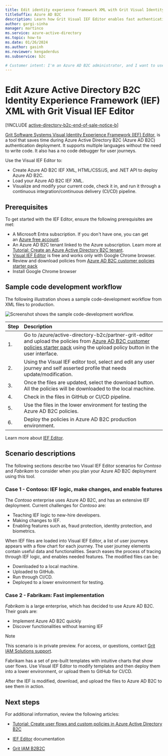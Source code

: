```yaml
---
title: Edit identity experience framework XML with Grit Visual Identity Experience Framework (IEF) Editor
titleSuffix: Azure AD B2C
description: Learn how Grit Visual IEF Editor enables fast authentication deployments in Azure AD B2C
author: gargi-sinha
manager: martinco
ms.service: azure-active-directory
ms.topic: how-to
ms.date: 01/26/2024
ms.author: gasinh
ms.reviewer: kengaderdus
ms.subservice: b2c

# Customer intent: I'm an Azure AD B2C administrator, and I want to use the Visual IEF Editor tool to create, modify, and deploy Azure AD B2C policies, without writing code.
---
```



# Edit Azure Active Directory B2C Identity Experience Framework (IEF) XML with Grit Visual IEF Editor

[!INCLUDE [active-directory-b2c-end-of-sale-notice-b](../../includes/active-directory-b2c-end-of-sale-notice-b.md)]

[Grit Software Systems Visual Identity Experience Framework (IEF) Editor](https://www.gritiam.com/visual_authentication.html), is a tool that saves time during Azure Active Directory B2C (Azure AD B2C) authentication deployment. It supports multiple languages without the need to write code. It also has a no code debugger for user journeys.

Use the Visual IEF Editor to:

- Create Azure AD B2C IEF XML, HTML/CSS/JS, and .NET API to deploy Azure AD B2C.
- Load your Azure AD B2C IEF XML.
- Visualize and modify your current code, check it in, and run it through a continuous integration/continuous delivery (CI/CD) pipeline.

## Prerequisites

To get started with the IEF Editor, ensure the following prerequisites are met:

- A Microsoft Entra subscription. If you don't have one, you can get an [Azure free account](https://azure.microsoft.com/pricing/purchase-options/azure-account?cid=msft_learn).
- An Azure AD B2C tenant linked to the Azure subscription. Learn more at [Tutorial: Create an Azure Active Directory B2C tenant](tutorial-create-tenant.md).
- [Visual IEF Editor](/azure/active-directory-b2c/partner-grit-editor) is free and works only with Google Chrome browser.
- Review and download policies from [Azure AD B2C customer policies starter pack](https://github.com/Azure-Samples/active-directory-b2c-custom-policy-starterpack)
- Install Google Chrome browser

## Sample code development workflow

The following illustration shows a sample code-development workflow from XML files to production.

![Screenshot shows the sample code-development workflow.](./media/partner-grit-editor/sample-code-development-workflow.png)

| Step | Description |
|:-----|:------|
| 1. | Go to /azure/active-directory-b2c/partner-grit-editor and upload the policies from [Azure AD B2C customer policies starter pack](https://github.com/Azure-Samples/active-directory-b2c-custom-policy-starterpack) using the upload policy button in the user interface.|
| 2. | Using the Visual IEF editor tool, select and edit any user journey and self asserted profile that needs update/modification.|
|3. | Once the files are updated, select the download button. All the policies will be downloaded to the local machine.|
|4. | Check in the files in GitHub or CI/CD pipeline. |
|5. | Use the files in the lower environment for testing the Azure AD B2C policies.|
|6. | Deploy the policies in Azure AD B2C production environment. |

Learn more about [IEF Editor](https://app.archbee.com/doc/uwPRnuvZNjyEaJ8odNOEC/WmcXf6fTZjAHpx7-rAlac). 

## Scenario descriptions

The following sections describe two Visual IEF Editor scenarios for *Contoso* and *Fabrikam* to consider when you plan your Azure AD B2C deployment using this tool. 

### Case 1 - Contoso: IEF logic, make changes, and enable features

The *Contoso* enterprise uses Azure AD B2C, and has an extensive IEF deployment. Current challenges for *Contoso* are:

- Teaching IEF logic to new-hire developers.
- Making changes to IEF.
- Enabling features such as, fraud protection, identity protection, and biometrics.

When IEF files are loaded into Visual IEF Editor, a list of user journeys appears with a flow chart for each journey. The user journey elements contain useful data and functionalities. Search eases the process of tracing through IEF logic, and enables needed features. The modified files can be:

- Downloaded to a local machine.
- Uploaded to GitHub.
- Run through CI/CD.
- Deployed to a lower environment for testing.

### Case 2 - Fabrikam: Fast implementation

*Fabrikam* is a large enterprise, which has decided to use Azure AD B2C. Their goals are:

- Implement Azure AD B2C quickly
- Discover functionalities without learning IEF

>[!NOTE]
>This scenario is in private preview. For access, or questions, contact [Grit IAM Solutions support](https://www.gritiam.com/).

Fabrikam has a set of pre-built templates with intuitive charts that show user flows. Use Visual IEF Editor to modify templates and then deploy them into a lower environment, or upload them to GitHub for CI/CD.

After the IEF is modified, download, and upload the files to Azure AD B2C to see them in action.

## Next steps

For additional information, review the following articles:

- [Tutorial: Create user flows and custom policies in Azure Active Directory B2C](./tutorial-create-user-flows.md?pivots=b2c-custom-policy&tabs=applications)

- [IEF Editor](https://app.archbee.com/doc/uwPRnuvZNjyEaJ8odNOEC/WmcXf6fTZjAHpx7-rAlac) documentation

- [Grit IAM B2B2C](partner-grit-iam.md)
